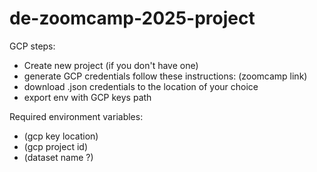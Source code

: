 # de-zoomcamp-2025-project

GCP steps:
- Create new project (if you don't have one)
- generate GCP credentials follow these instructions: (zoomcamp link)
- download .json credentials to the location of your choice
- export env with GCP keys path


Required environment variables:
- (gcp key location)
- (gcp project id)
- (dataset name ?)

